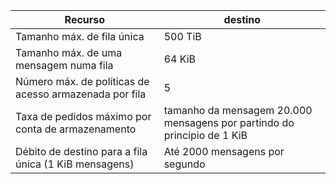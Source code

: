 | Recurso | destino |
|----------|---------------|
| Tamanho máx. de fila única | 500 TiB |
| Tamanho máx. de uma mensagem numa fila | 64 KiB |
| Número máx. de políticas de acesso armazenada por fila | 5 |
| Taxa de pedidos máximo por conta de armazenamento | tamanho da mensagem 20.000 mensagens por partindo do princípio de 1 KiB |
| Débito de destino para a fila única (1 KiB mensagens) | Até 2000 mensagens por segundo |